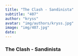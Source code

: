 ```yaml
---
title: "The Clash - Sandinista"
subtitle: "407"
author: "kryss"
avatar: "img/authors/kryss.jpg"
image: "img/407.jpg"
date:
---
```


### The Clash - Sandinista
